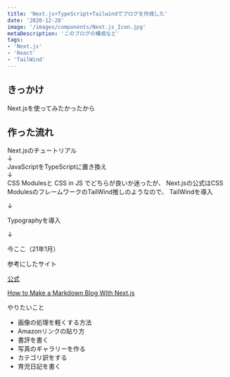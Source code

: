 ```yaml
---
title: 'Next.js+TypeScript+Tailwindでブログを作成した'
date: '2020-12-28'
image: '/images/components/Next.js_Icon.jpg'
metaDescription: 'このブログの構成など'
tags: 
- 'Next.js'
- 'React'
- 'TailWind'
---
```

## きっかけ
Next.jsを使ってみたかったから

## 作った流れ

Next.jsのチュートリアル  
↓  
JavaScriptをTypeScriptに置き換え  
↓  
CSS Modulesと CSS in JS でどちらが良いか迷ったが、 Next.jsの公式はCSS ModulesのフレームワークのTailWind推しのようなので、 TailWindを導入

↓

Typographyを導入

↓

今ここ（21年1月）


参考にしたサイト

[公式](https://nextjs.org/learn/basics/create-nextjs-app?utm_source=next-site&utm_medium=homepage-cta&utm_campaign=next-website)

[How to Make a Markdown Blog With Next.js](https://jfelix.info/blog/how-to-make-a-static-blog-with-next-js)

やりたいこと

- 画像の処理を軽くする方法
- Amazonリンクの貼り方
- 書評を書く
- 写真のギャラリーを作る
- カテゴリ訳をする
- 育児日記を書く









